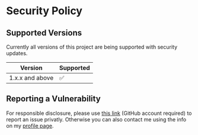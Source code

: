 # Security Policy

## Supported Versions

Currently all versions of this project are
being supported with security updates.

| Version         | Supported          |
| --------------- | ------------------ |
| 1.x.x and above | :white_check_mark: |

## Reporting a Vulnerability

For responsible disclosure, please use [this link](https://github.com/thomasleplus/jwt-utils/security/advisories/new) (GitHub account required) to report an issue privatly. Otherwise you can also contact me using the info on my [profile page](https://github.com/thomasleplus).
